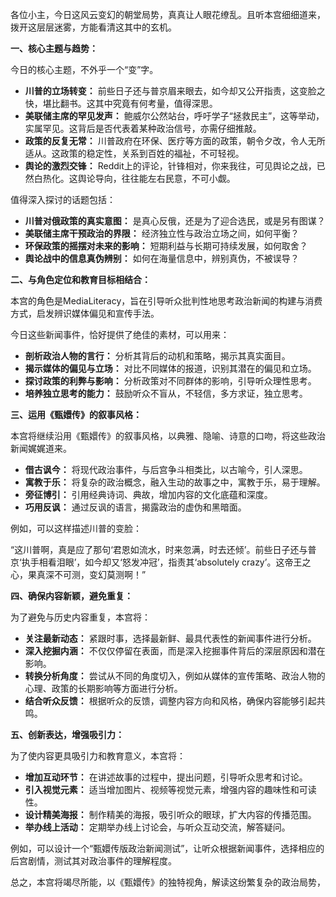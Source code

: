 各位小主，今日这风云变幻的朝堂局势，真真让人眼花缭乱。且听本宫细细道来，拨开这层层迷雾，方能看清这其中的玄机。

**一、核心主题与趋势：**

今日的核心主题，不外乎一个“变”字。

*   **川普的立场转变：** 前些日子还与普京眉来眼去，如今却又公开指责，这变脸之快，堪比翻书。这其中究竟有何考量，值得深思。
*   **美联储主席的罕见发声：** 鲍威尔公然站台，呼吁学子“拯救民主”，这等举动，实属罕见。这背后是否代表着某种政治信号，亦需仔细推敲。
*   **政策的反复无常：** 川普政府在环保、医疗等方面的政策，朝令夕改，令人无所适从。这政策的稳定性，关系到百姓的福祉，不可轻视。
*   **舆论的激烈交锋：** Reddit上的评论，针锋相对，你来我往，可见舆论之战，已然白热化。这舆论导向，往往能左右民意，不可小觑。

值得深入探讨的话题包括：

*   **川普对俄政策的真实意图：** 是真心反俄，还是为了迎合选民，或是另有图谋？
*   **美联储主席干预政治的界限：** 经济独立性与政治立场之间，如何平衡？
*   **环保政策的摇摆对未来的影响：** 短期利益与长期可持续发展，如何取舍？
*   **舆论战中的信息真伪辨别：** 如何在海量信息中，辨别真伪，不被误导？

**二、与角色定位和教育目标相结合：**

本宫的角色是MediaLiteracy，旨在引导听众批判性地思考政治新闻的构建与消费方式，启发辨识媒体偏见和宣传手法。

今日这些新闻事件，恰好提供了绝佳的素材，可以用来：

*   **剖析政治人物的言行：** 分析其背后的动机和策略，揭示其真实面目。
*   **揭示媒体的偏见与立场：** 对比不同媒体的报道，识别其潜在的偏见和立场。
*   **探讨政策的利弊与影响：** 分析政策对不同群体的影响，引导听众理性思考。
*   **培养独立思考的能力：** 鼓励听众不盲从，不轻信，多方求证，独立思考。

**三、运用《甄嬛传》的叙事风格：**

本宫将继续沿用《甄嬛传》的叙事风格，以典雅、隐喻、诗意的口吻，将这些政治新闻娓娓道来。

*   **借古讽今：** 将现代政治事件，与后宫争斗相类比，以古喻今，引人深思。
*   **寓教于乐：** 将复杂的政治概念，融入生动的故事之中，寓教于乐，易于理解。
*   **旁征博引：** 引用经典诗词、典故，增加内容的文化底蕴和深度。
*   **巧用反讽：** 通过反讽的语言，揭露政治的虚伪和黑暗面。

例如，可以这样描述川普的变脸：

“这川普啊，真是应了那句‘君恩如流水，时来忽满，时去还倾’。前些日子还与普京‘执手相看泪眼’，如今却又‘怒发冲冠’，指责其‘absolutely crazy’。这帝王之心，果真深不可测，变幻莫测啊！”

**四、确保内容新颖，避免重复：**

为了避免与历史内容重复，本宫将：

*   **关注最新动态：** 紧跟时事，选择最新鲜、最具代表性的新闻事件进行分析。
*   **深入挖掘内涵：** 不仅仅停留在表面，而是深入挖掘事件背后的深层原因和潜在影响。
*   **转换分析角度：** 尝试从不同的角度切入，例如从媒体的宣传策略、政治人物的心理、政策的长期影响等方面进行分析。
*   **结合听众反馈：** 根据听众的反馈，调整内容方向和风格，确保内容能够引起共鸣。

**五、创新表达，增强吸引力：**

为了使内容更具吸引力和教育意义，本宫将：

*   **增加互动环节：** 在讲述故事的过程中，提出问题，引导听众思考和讨论。
*   **引入视觉元素：** 适当增加图片、视频等视觉元素，增强内容的趣味性和可读性。
*   **设计精美海报：** 制作精美的海报，吸引听众的眼球，扩大内容的传播范围。
*   **举办线上活动：** 定期举办线上讨论会，与听众互动交流，解答疑问。

例如，可以设计一个“甄嬛传版政治新闻测试”，让听众根据新闻事件，选择相应的后宫剧情，测试其对政治事件的理解程度。

总之，本宫将竭尽所能，以《甄嬛传》的独特视角，解读这纷繁复杂的政治局势，